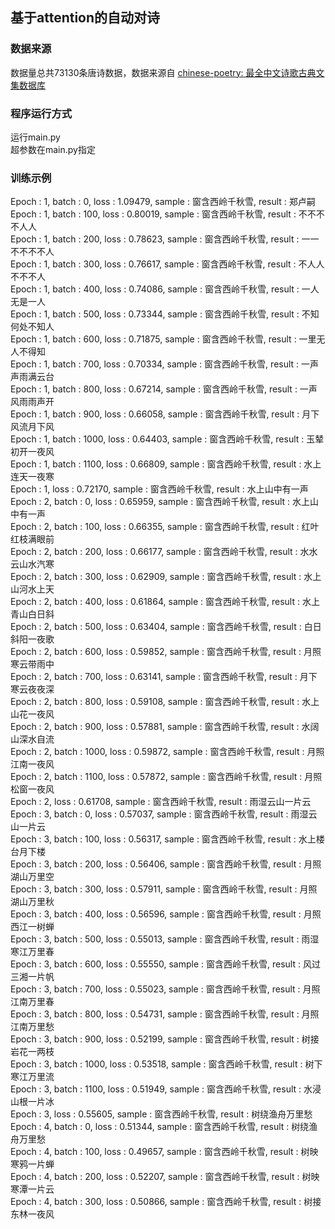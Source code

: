 ## 基于attention的自动对诗

### 数据来源
数据量总共73130条唐诗数据，数据来源自
[chinese-poetry: 最全中文诗歌古典文集数据库](https://github.com/chinese-poetry/chinese-poetry)


### 程序运行方式
运行main.py     
超参数在main.py指定    

### 训练示例
Epoch : 1, batch : 0, loss : 1.09479, sample : 窗含西岭千秋雪, result : 郑<eos><eos><eos>卢<eos><eos>嗣                  
Epoch : 1, batch : 100, loss : 0.80019, sample : 窗含西岭千秋雪, result : 不不不不人人<eos><eos>                   
Epoch : 1, batch : 200, loss : 0.78623, sample : 窗含西岭千秋雪, result : 一一不不不不人<eos>                   
Epoch : 1, batch : 300, loss : 0.76617, sample : 窗含西岭千秋雪, result : 不人人不不不人<eos>                     
Epoch : 1, batch : 400, loss : 0.74086, sample : 窗含西岭千秋雪, result : 一人无是一人<eos><eos>                   
Epoch : 1, batch : 500, loss : 0.73344, sample : 窗含西岭千秋雪, result : 不知何处不知人<eos>               
Epoch : 1, batch : 600, loss : 0.71875, sample : 窗含西岭千秋雪, result : 一里无人不得知<eos>                
Epoch : 1, batch : 700, loss : 0.70334, sample : 窗含西岭千秋雪, result : 一声声雨满云台<eos>                  
Epoch : 1, batch : 800, loss : 0.67214, sample : 窗含西岭千秋雪, result : 一声风雨雨声开<eos>                 
Epoch : 1, batch : 900, loss : 0.66058, sample : 窗含西岭千秋雪, result : 月下风流月下风<eos>                        
Epoch : 1, batch : 1000, loss : 0.64403, sample : 窗含西岭千秋雪, result : 玉辇初开一夜风<eos>                      
Epoch : 1, batch : 1100, loss : 0.66809, sample : 窗含西岭千秋雪, result : 水上连天一夜寒<eos>       
Epoch : 1, loss : 0.72170, sample : 窗含西岭千秋雪, result : 水上山中有一声<eos>                               
Epoch : 2, batch : 0, loss : 0.65959, sample : 窗含西岭千秋雪, result : 水上山中有一声<eos>              
Epoch : 2, batch : 100, loss : 0.66355, sample : 窗含西岭千秋雪, result : 红叶红枝满眼前<eos>              
Epoch : 2, batch : 200, loss : 0.66177, sample : 窗含西岭千秋雪, result : 水水云山水汽寒<eos>             
Epoch : 2, batch : 300, loss : 0.62909, sample : 窗含西岭千秋雪, result : 水上山河水上天<eos>                      
Epoch : 2, batch : 400, loss : 0.61864, sample : 窗含西岭千秋雪, result : 水上青山白日斜<eos>                             
Epoch : 2, batch : 500, loss : 0.63404, sample : 窗含西岭千秋雪, result : 白日斜阳一夜歌<eos>                       
Epoch : 2, batch : 600, loss : 0.59852, sample : 窗含西岭千秋雪, result : 月照寒云带雨中<eos>                                            
Epoch : 2, batch : 700, loss : 0.63141, sample : 窗含西岭千秋雪, result : 月下寒云夜夜深<eos>             
Epoch : 2, batch : 800, loss : 0.59108, sample : 窗含西岭千秋雪, result : 水上山花一夜风<eos>                 
Epoch : 2, batch : 900, loss : 0.57881, sample : 窗含西岭千秋雪, result : 水阔山深水自流<eos>                 
Epoch : 2, batch : 1000, loss : 0.59872, sample : 窗含西岭千秋雪, result : 月照江南一夜风<eos>                
Epoch : 2, batch : 1100, loss : 0.57872, sample : 窗含西岭千秋雪, result : 月照松窗一夜风<eos>           
Epoch : 2, loss : 0.61708, sample : 窗含西岭千秋雪, result : 雨湿云山一片云<eos>           
Epoch : 3, batch : 0, loss : 0.57037, sample : 窗含西岭千秋雪, result : 雨湿云山一片云<eos>       
Epoch : 3, batch : 100, loss : 0.56317, sample : 窗含西岭千秋雪, result : 水上楼台月下楼<eos>                  
Epoch : 3, batch : 200, loss : 0.56406, sample : 窗含西岭千秋雪, result : 月照湖山万里空<eos>     
Epoch : 3, batch : 300, loss : 0.57911, sample : 窗含西岭千秋雪, result : 月照湖山万里秋<eos>               
Epoch : 3, batch : 400, loss : 0.56596, sample : 窗含西岭千秋雪, result : 月照西江一树蝉<eos>                          
Epoch : 3, batch : 500, loss : 0.55013, sample : 窗含西岭千秋雪, result : 雨湿寒江万里春<eos>             
Epoch : 3, batch : 600, loss : 0.55550, sample : 窗含西岭千秋雪, result : 风过三湘一片帆<eos>               
Epoch : 3, batch : 700, loss : 0.55023, sample : 窗含西岭千秋雪, result : 月照江南万里春<eos>                
Epoch : 3, batch : 800, loss : 0.54731, sample : 窗含西岭千秋雪, result : 月照江南万里愁<eos>          
Epoch : 3, batch : 900, loss : 0.52199, sample : 窗含西岭千秋雪, result : 树接岩花一两枝<eos>        
Epoch : 3, batch : 1000, loss : 0.53518, sample : 窗含西岭千秋雪, result : 树下寒江万里流<eos>     
Epoch : 3, batch : 1100, loss : 0.51949, sample : 窗含西岭千秋雪, result : 水浸山根一片冰<eos>    
Epoch : 3, loss : 0.55605, sample : 窗含西岭千秋雪, result : 树绕渔舟万里愁<eos>    
Epoch : 4, batch : 0, loss : 0.51344, sample : 窗含西岭千秋雪, result : 树绕渔舟万里愁<eos>   
Epoch : 4, batch : 100, loss : 0.49657, sample : 窗含西岭千秋雪, result : 树映寒鸦一片蝉<eos>   
Epoch : 4, batch : 200, loss : 0.52207, sample : 窗含西岭千秋雪, result : 树映寒潭一片云<eos>    
Epoch : 4, batch : 300, loss : 0.50866, sample : 窗含西岭千秋雪, result : 树接东林一夜风<eos>    

